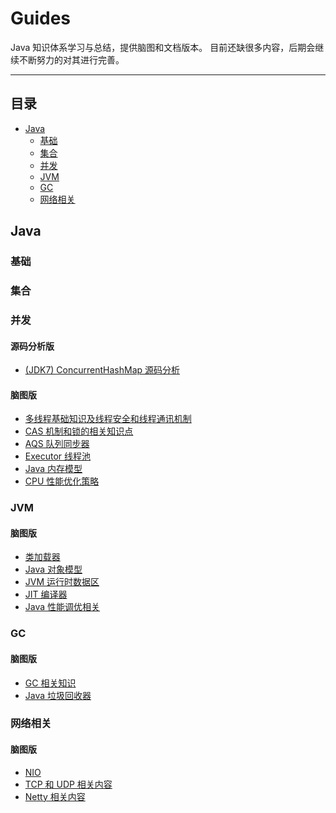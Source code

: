 Guides
======
Java 知识体系学习与总结，提供脑图和文档版本。
目前还缺很多内容，后期会继续不断努力的对其进行完善。

------

## 目录

- [Java](#Java)
    - [基础](#基础)
    - [集合](#容器)
    - [并发](#并发)
    - [JVM](#JVM)
    - [GC](#GC)
    - [网络相关](#网络相关)

## Java

### 基础

### 集合

### 并发

#### 源码分析版
* [(JDK7) ConcurrentHashMap 源码分析](public/code/src/main/java/edu/linshu/personal/source/jdk/ConcurrentHashMap_7.java)

#### 脑图版

* [多线程基础知识及线程安全和线程通讯机制](https://www.processon.com/view/link/5d18de92e4b02f3e4dae0d0d)
* [CAS 机制和锁的相关知识点](https://www.processon.com/view/link/5d195cefe4b0e16a8ecb74e2)
* [AQS 队列同步器](https://www.processon.com/view/link/5d195ca2e4b0beaf6b9f53dd)
* [Executor 线程池](https://www.processon.com/view/link/5d195da5e4b0fbffddf9f6af)
* [Java 内存模型](https://www.processon.com/view/link/5d195f05e4b04452ec7f629a)
* [CPU 性能优化策略](https://www.processon.com/view/link/5d196082e4b014412aa8bbb7)

### JVM

#### 脑图版

* [类加载器](https://www.processon.com/view/link/5d178234e4b0a916e8f864d7)
* [Java 对象模型](https://www.processon.com/view/link/5d17a023e4b0cd6dd6dfd8ec)
* [JVM 运行时数据区](https://www.processon.com/view/link/5d1886e4e4b0beaf6b9f0733)
* [JIT 编译器](https://www.processon.com/view/link/5d1779a5e4b0cd6dd6dfcbb2)
* [Java 性能调优相关](https://www.processon.com/view/link/5d188de2e4b0e16a8ecb2b44)

### GC

#### 脑图版

* [GC 相关知识](https://www.processon.com/view/link/5d18a2f9e4b0cd6dd6e048fa)
* [Java 垃圾回收器](https://www.processon.com/view/link/5d18d396e4b0a7e304f95a63)

### 网络相关

#### 脑图版

* [NIO](https://www.processon.com/view/link/5d178234e4b0a916e8f864d7)
* [TCP 和 UDP 相关内容](https://www.processon.com/view/link/5d19624be4b04452ec7f66cb)
* [Netty 相关内容](https://www.processon.com/view/link/5d1962dce4b02f3e4dae26bb)
